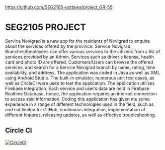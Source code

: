 https://github.com/SEG2105-uottawa/project_GR-55

# SEG2105 PROJECT

Service Novigrad is a new app for the residents of Novigrad to enquire about the services offered by the province. Service Novigrad Branches/Employees can offer various services to the citizens from a list of services provided by an Admin. Services such as driver's license, health card and photo ID are offered. Customers/Users can browse the offered services, and search for a Service Novigrad branch by name, rating, time availability, and address. 
The application was coded in Java as well as XML using Android Studio. The built-in emulator, numerous unit test cases, as well as CircleCI were used to test the application. The application utilizes Firebase integration. Each service and user’s data are held in Firebase Realtime Database, hence, the application requires an internet connection to access said information.
Coding this application has given me some experience in a range of different technologies used in the field, such as and not limited to: GitHub, continuous integration, implementation of different features, releasing updates, as well as effective troubleshooting.

## Circle CI
[![CircleCI](https://circleci.com/gh/SEG2105-uottawa/project_GR-55.svg?style=svg&circle-token=82ddc89e6f99eea450e7870db2a68b48bb0ebd5f)](https://app.circleci.com/pipelines/github/SEG2105-uottawa/project_GR-55)
